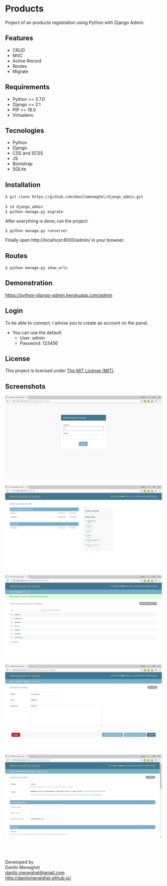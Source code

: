 # Products

Project of an products registration using Python with Django Admin.

## Features

- CRUD
- MVC
- Active Record
- Routes
- Migrate

## Requirements

- Python >= 3.7.0
- Django >= 2.1
- PIP >= 18.0
- Virtualenv

## Tecnologies

- Python
- Django
- CSS and SCSS
- JS
- Bootstrap
- SQLite

## Installation

```
$ git clone https://github.com/danilomeneghel/django_admin.git

$ cd django_admin
$ python manage.py migrate
```

After everything is done, run the project:

```
$ python manage.py runserver
```

Finally open http://localhost:8000/admin/ in your browser.

## Routes

```
$ python manage.py show_urls
```

## Demonstration

https://python-django-admin.herokuapp.com/admin

## Login

To be able to connect, I advise you to create an account on the panel.

- You can use the default: 
	- User: admin 
	- Password: 123456

## License

This project is licensed under <a href="LICENSE">The MIT License (MIT)</a>.

## Screenshots

![Screenshots](screenshots/screenshot01.png)<br><br>
![Screenshots](screenshots/screenshot02.png)<br><br>
![Screenshots](screenshots/screenshot03.png)<br><br>
![Screenshots](screenshots/screenshot04.png)<br><br>
![Screenshots](screenshots/screenshot05.png)<br><br>

<br><br>
Developed by<br>
Danilo Meneghel<br>
danilo.meneghel@gmail.com<br>
http://danilomeneghel.github.io/<br>

